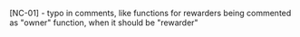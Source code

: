 [NC-01] - typo in comments, like functions for rewarders being commented as "owner" function, when it should be "rewarder"